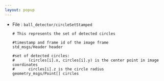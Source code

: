 ```yaml
---
layout: popup
---
```


- File : `ball_detector/circleSetStamped`

  ```
  # This represents the set of detected circles

  #timestamp and frame id of the image frame
  std_msgs/Header header

  #set of detected circles:
  #      (circles[i].x, circles[i].y) is the center point in image coordinates
  #      circles[i].z is the circle radius
  geometry_msgs/Point[] circles
  ```
